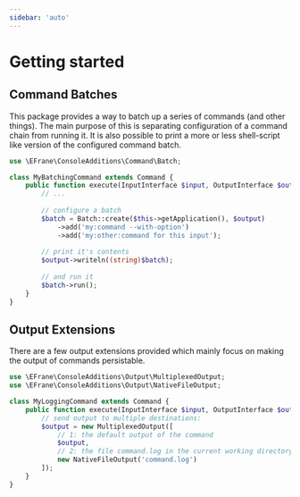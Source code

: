 ```yaml
---
sidebar: 'auto'
---
```


# Getting started

## Command Batches

This package provides a way to batch up a series of commands (and other things).
The main purpose of this is separating configuration of a command chain from
running it. It is also possible to print a more or less shell-script like version
of the configured command batch.

```php
use \EFrane\ConsoleAdditions\Command\Batch;

class MyBatchingCommand extends Command {
    public function execute(InputInterface $input, OutputInterface $output) {
        // ...
        
        // configure a batch
        $batch = Batch::create($this->getApplication(), $output)
            ->add('my:command --with-option')
            ->add('my:other:command for this input');
        
        // print it's contents
        $output->writeln((string)$batch);
        
        // and run it
        $batch->run();
    }
}
```

## Output Extensions

There are a few output extensions provided which mainly focus on making
the output of commands persistable. 

```php
use \EFrane\ConsoleAdditions\Output\MultiplexedOutput;
use \EFrane\ConsoleAdditions\Output\NativeFileOutput;

class MyLoggingCommand extends Command {
    public function execute(InputInterface $input, OutputInterface $output) {
        // send output to multiple destinations:
        $output = new MultiplexedOutput([
            // 1: the default output of the command
            $output,
            // 2: the file command.log in the current working directory 
            new NativeFileOutput('command.log')
        ]);
    }
}
```
